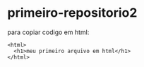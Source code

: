 # primeiro-repositorio2

para copiar codigo em html:
```
<html>
  <h1>meu primeiro arquivo em html</h1>
</html>
```
